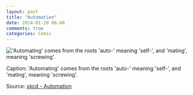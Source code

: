 ```yaml
---
layout: post
title: "Automation"
date: 2014-01-20 06:49
comments: true
categories: Comic
---
```


!['Automating' comes from the roots 'auto-' meaning 'self-', and 'mating', meaning 'screwing'.](http://imgs.xkcd.com/comics/automation.png)

Caption: 'Automating' comes from the roots 'auto-' meaning 'self-', and 'mating', meaning 'screwing'.

Source: [xkcd - Automation](http://xkcd.com/1319/)